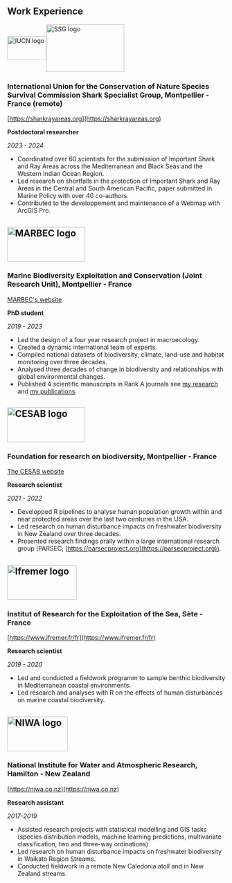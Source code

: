 ## Work Experience

<div>
  <div style="display: flex; align-items: center;">
    <img align="top" width="90" height="55" src="https://raw.githubusercontent.com/TheophileMt92/theophile-mouton/gh-pages/assets/img/logos/IUCN_logo_2.png" alt="IUCN logo">
    <img align="top" width="180" height="110" src="https://raw.githubusercontent.com/TheophileMt92/theophile-mouton/gh-pages/assets/img/logos/SSG_logo.jpg" alt="SSG logo">
  </div>
  <h3 style="margin-left: 0px;">International Union for the Conservation of Nature Species Survival Commission Shark Specialist Group, Montpellier - France (remote)</h3>
</div>

[https://sharkrayareas.org](https://sharkrayareas.org)

**Postdoctoral researcher**

_2023 - 2024_

- Coordinated over 60 scientists for the submission of Important Shark and Ray Areas across the Mediterranean and Black Seas and the Western Indian Ocean Region. 
- Led research on shortfalls in the protection of Important Shark and Ray Areas in the Central and South American Pacific, paper submitted in Marine Policy with over 40 co-authors. 
- Contributed to the developpement and maintenance of a Webmap with ArcGIS Pro. 


 <h2> <img align="top" width="180" height="80" src="https://raw.githubusercontent.com/TheophileMt92/theophile-mouton/gh-pages/assets/img/logos/MARBEC_logo.jpeg" alt="MARBEC logo"> </h2>
<h3>Marine Biodiversity Exploitation and Conservation (Joint Research Unit), Montpellier - France</h3>

[MARBEC's website](https://umr-marbec.fr/en/)

**PhD student**

_2019 - 2023_

- Led the design of a four year research project in macroecology.
- Created a dynamic international team of experts.  
- Compiled national datasets of biodiversity, climate, land-use and habitat monitoring over three decades. 
- Analysed three decades of change in biodiversity and relationships with global environmental changes. 
- Published 4 scientific manuscripts in Rank A journals see [my research](https://www.theophile-mouton.com/Research/) and [my publications](https://www.theophile-mouton.com/Publications/). 


 <h2> <img align="top" width="180" height="80" src="https://raw.githubusercontent.com/TheophileMt92/theophile-mouton/gh-pages/assets/img/logos/CESAB_logo.jpeg" alt="CESAB logo"> </h2>
<h3>Foundation for research on biodiversity, Montpellier - France</h3>

[The CESAB website](https://www.fondationbiodiversite.fr/en/the-frb-in-action/programs-and-projects/le-cesab/)

**Research scientist**

_2021 - 2022_

- Developped R pipelines to analyse human population growth within and near protected areas over the last two centuries in the USA.
- Led research on human disturbance impacts on freshwater biodiversity in New Zealand over three decades.
-	Presented research findings orally within a large international research group (PARSEC; [https://parsecproject.org](https://parsecproject.org)).

<h2> <img align="top" width="160" height="80" src="https://raw.githubusercontent.com/TheophileMt92/theophile-mouton/gh-pages/assets/img/logos/Ifremer_logo.png" alt="Ifremer logo"></h2>
<h3> Institut of Research for the Exploitation of the Sea, Sète - France</h3>

[https://www.ifremer.fr/fr](https://www.ifremer.fr/fr)

**Research scientist**

*2019 - 2020*

- Led and conducted a fieldwork programm to sample benthic biodiversity in Mediterranean coastal environments.
- Led research and analyses with R on the effects of human disturbances on marine coastal biodiversity. 

<h2> <img align="top" width="140" height="80" src="https://raw.githubusercontent.com/TheophileMt92/theophile-mouton/gh-pages/assets/img/logos/NIWA_logo.png" alt="NIWA logo"></h2>
<h3> National Institute for Water and Atmospheric Research, Hamilton - New Zealand </h3>

[https://niwa.co.nz](https://niwa.co.nz)

**Research assistant**

*2017-2019*

- Assisted research projects with statistical modelling and GIS tasks (species distribution models, machine learning predictions, multivariate classification, two and three-way ordinations)
- Led research on human disturbance impacts on freshwater biodiversity in Waikato Region Streams. 
- Conducted fieldwork in a remote New Caledonia atoll and in New Zealand streams.